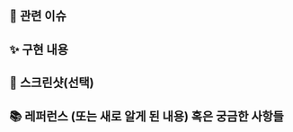 ## 📌 관련 이슈
<!-- 관련있는 이슈 번호(#000)을 적어주세요.
  해당 pull request merge와 함께 이슈를 닫으려면
  closed #Issue_number를 적어주세요 -->

## ✨ 구현 내용
<!-- 구현한 코드에 대한 설명을 적어주세요 -->

## 📸 스크린샷(선택)
<!-- 스크린샷이 필요한 과제면 스크린샷을 첨부해주세요 -->

## 📚 레퍼런스 (또는 새로 알게 된 내용) 혹은 궁금한 사항들
<!-- 참고할 사항이 있다면 적어주세요 -->
